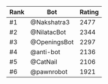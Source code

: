 Rank|Bot|Rating
---|---|---
#1|@Nakshatra3|2477
#2|@NilatacBot|2344
#3|@OpeningsBot|2297
#4|@anti-bot|2136
#5|@CatNail|2106
#6|@pawnrobot|1921

